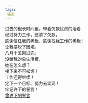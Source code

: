 ```yaml
---
tags:
 铭志
---
```

过去的很长时间里，带着欠款忧虑的活着  
经过努力工作，还清了欠款，  
感谢信任我的老板、感谢找我工作的老板！   
让我摆脱了困境。  
八月十五刚过完。  
没给我对象生活费，  
她在怎么想？  
接下来不可松懈！  
工作还得继续！  
定下一个目标、努力去实现！  
牢记许下的誓言！  
[曾许下的誓言](https://jy365.github.io/2023/05/31/从头开始/)
